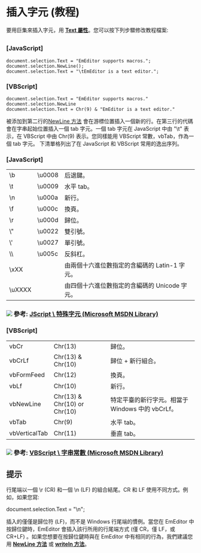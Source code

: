 # 插入字元 (教程)

要用巨集來插入字元，用 **[Text 屬性](../selection/selection_text)**。您可以按下列步驟修改教程檔案:

## 

### \[JavaScript\]

```
document.selection.Text = "EmEditor supports macros.";
document.selection.NewLine();
document.selection.Text = "\tEmEditor is a text editor.";
```

### \[VBScript\]

```
document.selection.Text = "EmEditor supports macros."
document.selection.NewLine
document.selection.Text = Chr(9) & "EmEditor is a text editor."
```
被添加到第二行的[NewLine 方法](../selection/selection_newline) 會在游標位置插入一個新的行。在第三行的代碼會在字串起始位置插入一個 tab 字元。一個 tab 字元在 JavaScript 中由 "\\t" 表示，在 VBScript 中由 Chr(9) 表示。您同樣能用 VBScript 常數，vbTab，作為一個 tab 字元。
下清單格列出了在 JavaScript 和 VBScript 常用的逸出序列。

### \[JavaScript\]

|     |     |     |
| --- | --- | --- |
| \\b | \\u0008 | 后退鍵。 |
| \\t | \\u0009 | 水平 tab。 |
| \\n | \\u000a | 新行。 |
| \\f | \\u000c | 換頁。 |
| \\r | \\u000d | 歸位。 |
| \\" | \\u0022 | 雙引號。 |
| \\' | \\u0027 | 單引號。 |
| \\\\ | \\u005c | 反斜杠。 |
| \\xXX |  | 由兩個十六進位數指定的含編碼的 Latin-1 字元。 |
| \\uXXXX |  | 由四個十六進位數指定的含編碼的 Unicode 字元。 |

### ![](../../images/g..png) 參考:  [JScript \ 特殊字元 (Microsoft MSDN Library)](https://developer.mozilla.org/zh-TW/docs/Web/JavaScript/Reference/Lexical_grammar\#%E5%AD%97%E4%B8%B2)

### \[VBScript\]

|     |     |     |
| --- | --- | --- |
| vbCr | Chr(13) | 歸位。 |
| vbCrLf | Chr(13) & Chr(10) | 歸位 \+ 新行組合。 |
| vbFormFeed | Chr(12) | 換頁。 |
| vbLf | Chr(10) | 新行。 |
| vbNewLine | Chr(13) & Chr(10) or Chr(10) | 特定平臺的新行字元。相當于 Windows 中的 vbCrLf。 |
| vbTab | Chr(9) | 水平 tab。 |
| vbVerticalTab | Chr(11) | 垂直 tab。 |

### ![](../../images/g..png) 參考:  [VBScript \ 字串常數 (Microsoft MSDN Library)](https://docs.microsoft.com/en-us/previous-versions/windows/internet-explorer/ie-developer/scripting-articles/hh277t8e(v=vs.84))

## 提示

行尾端以一個 \\r (CR) 和一個 \\n (LF) 的組合結尾。CR 和 LF 使用不同方式。例如，如果您寫:

document.selection.Text = "\\n";

插入的僅僅是歸位符 (LF)，而不是 Windows 行尾端的慣例。當您在 EmEditor 中按歸位鍵時，EmEditor 會插入該行所用的行尾端方式 (僅 CR，僅 LF，或 CR+LF) 。如果您想要在按歸位鍵時與在 EmEditor 中有相同的行為，我們建議您用
**[NewLine 方法](../selection/selection_newline)**
或 **[writeln 方法](../document/document_writeln)**。
